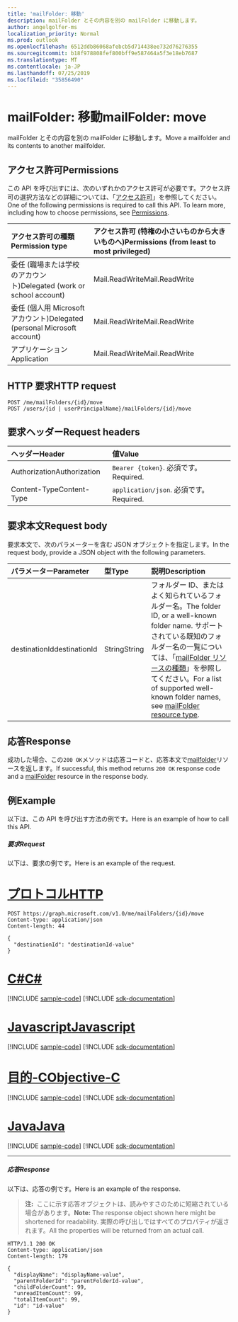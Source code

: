 ```yaml
---
title: 'mailFolder: 移動'
description: mailFolder とその内容を別の mailFolder に移動します。
author: angelgolfer-ms
localization_priority: Normal
ms.prod: outlook
ms.openlocfilehash: 6512ddb86068afebcb5d714438ee732d76276355
ms.sourcegitcommit: b18f978808fef800bff9e587464a5f3e18eb7687
ms.translationtype: MT
ms.contentlocale: ja-JP
ms.lasthandoff: 07/25/2019
ms.locfileid: "35856490"
---
```

# <a name="mailfolder-move"></a><span data-ttu-id="6b822-103">mailFolder: 移動</span><span class="sxs-lookup"><span data-stu-id="6b822-103">mailFolder: move</span></span>

<span data-ttu-id="6b822-104">mailFolder とその内容を別の mailFolder に移動します。</span><span class="sxs-lookup"><span data-stu-id="6b822-104">Move a mailfolder and its contents to another mailfolder.</span></span>

## <a name="permissions"></a><span data-ttu-id="6b822-105">アクセス許可</span><span class="sxs-lookup"><span data-stu-id="6b822-105">Permissions</span></span>

<span data-ttu-id="6b822-p101">この API を呼び出すには、次のいずれかのアクセス許可が必要です。アクセス許可の選択方法などの詳細については、「[アクセス許可](/graph/permissions-reference)」を参照してください。</span><span class="sxs-lookup"><span data-stu-id="6b822-p101">One of the following permissions is required to call this API. To learn more, including how to choose permissions, see [Permissions](/graph/permissions-reference).</span></span>

| <span data-ttu-id="6b822-108">アクセス許可の種類</span><span class="sxs-lookup"><span data-stu-id="6b822-108">Permission type</span></span> | <span data-ttu-id="6b822-109">アクセス許可 (特権の小さいものから大きいものへ)</span><span class="sxs-lookup"><span data-stu-id="6b822-109">Permissions (from least to most privileged)</span></span> |
|:----------------|:--------------------------------------------|
|<span data-ttu-id="6b822-110">委任 (職場または学校のアカウント)</span><span class="sxs-lookup"><span data-stu-id="6b822-110">Delegated (work or school account)</span></span> | <span data-ttu-id="6b822-111">Mail.ReadWrite</span><span class="sxs-lookup"><span data-stu-id="6b822-111">Mail.ReadWrite</span></span>    |
|<span data-ttu-id="6b822-112">委任 (個人用 Microsoft アカウント)</span><span class="sxs-lookup"><span data-stu-id="6b822-112">Delegated (personal Microsoft account)</span></span> | <span data-ttu-id="6b822-113">Mail.ReadWrite</span><span class="sxs-lookup"><span data-stu-id="6b822-113">Mail.ReadWrite</span></span>    |
|<span data-ttu-id="6b822-114">アプリケーション</span><span class="sxs-lookup"><span data-stu-id="6b822-114">Application</span></span> | <span data-ttu-id="6b822-115">Mail.ReadWrite</span><span class="sxs-lookup"><span data-stu-id="6b822-115">Mail.ReadWrite</span></span> |

## <a name="http-request"></a><span data-ttu-id="6b822-116">HTTP 要求</span><span class="sxs-lookup"><span data-stu-id="6b822-116">HTTP request</span></span>

<!-- { "blockType": "ignored" } -->

```http
POST /me/mailFolders/{id}/move
POST /users/{id | userPrincipalName}/mailFolders/{id}/move
```

## <a name="request-headers"></a><span data-ttu-id="6b822-117">要求ヘッダー</span><span class="sxs-lookup"><span data-stu-id="6b822-117">Request headers</span></span>

| <span data-ttu-id="6b822-118">ヘッダー</span><span class="sxs-lookup"><span data-stu-id="6b822-118">Header</span></span> | <span data-ttu-id="6b822-119">値</span><span class="sxs-lookup"><span data-stu-id="6b822-119">Value</span></span> |
|:-------|:------|
| <span data-ttu-id="6b822-120">Authorization</span><span class="sxs-lookup"><span data-stu-id="6b822-120">Authorization</span></span> | <span data-ttu-id="6b822-121">`Bearer {token}`.</span><span class="sxs-lookup"><span data-stu-id="6b822-121"></span></span> <span data-ttu-id="6b822-122">必須です。</span><span class="sxs-lookup"><span data-stu-id="6b822-122">Required.</span></span> |
| <span data-ttu-id="6b822-123">Content-Type</span><span class="sxs-lookup"><span data-stu-id="6b822-123">Content-Type</span></span> | <span data-ttu-id="6b822-124">`application/json`.</span><span class="sxs-lookup"><span data-stu-id="6b822-124"></span></span> <span data-ttu-id="6b822-125">必須です。</span><span class="sxs-lookup"><span data-stu-id="6b822-125">Required.</span></span> |

## <a name="request-body"></a><span data-ttu-id="6b822-126">要求本文</span><span class="sxs-lookup"><span data-stu-id="6b822-126">Request body</span></span>

<span data-ttu-id="6b822-127">要求本文で、次のパラメーターを含む JSON オブジェクトを指定します。</span><span class="sxs-lookup"><span data-stu-id="6b822-127">In the request body, provide a JSON object with the following parameters.</span></span>

| <span data-ttu-id="6b822-128">パラメーター</span><span class="sxs-lookup"><span data-stu-id="6b822-128">Parameter</span></span> | <span data-ttu-id="6b822-129">型</span><span class="sxs-lookup"><span data-stu-id="6b822-129">Type</span></span> | <span data-ttu-id="6b822-130">説明</span><span class="sxs-lookup"><span data-stu-id="6b822-130">Description</span></span> |
|:----------|:-----|:------------|
|<span data-ttu-id="6b822-131">destinationId</span><span class="sxs-lookup"><span data-stu-id="6b822-131">destinationId</span></span>|<span data-ttu-id="6b822-132">String</span><span class="sxs-lookup"><span data-stu-id="6b822-132">String</span></span>|<span data-ttu-id="6b822-133">フォルダー ID、またはよく知られているフォルダー名。</span><span class="sxs-lookup"><span data-stu-id="6b822-133">The folder ID, or a well-known folder name.</span></span> <span data-ttu-id="6b822-134">サポートされている既知のフォルダー名の一覧については、「[mailFolder リソースの種類](../resources/mailfolder.md)」を参照してください。</span><span class="sxs-lookup"><span data-stu-id="6b822-134">For a list of supported well-known folder names, see [mailFolder resource type](../resources/mailfolder.md).</span></span>|

## <a name="response"></a><span data-ttu-id="6b822-135">応答</span><span class="sxs-lookup"><span data-stu-id="6b822-135">Response</span></span>

<span data-ttu-id="6b822-136">成功した場合、この`200 OK`メソッドは応答コードと、応答本文で[mailfolder](../resources/mailfolder.md)リソースを返します。</span><span class="sxs-lookup"><span data-stu-id="6b822-136">If successful, this method returns `200 OK` response code and a [mailFolder](../resources/mailfolder.md) resource in the response body.</span></span>

## <a name="example"></a><span data-ttu-id="6b822-137">例</span><span class="sxs-lookup"><span data-stu-id="6b822-137">Example</span></span>

<span data-ttu-id="6b822-138">以下は、この API を呼び出す方法の例です。</span><span class="sxs-lookup"><span data-stu-id="6b822-138">Here is an example of how to call this API.</span></span>

##### <a name="request"></a><span data-ttu-id="6b822-139">要求</span><span class="sxs-lookup"><span data-stu-id="6b822-139">Request</span></span>

<span data-ttu-id="6b822-140">以下は、要求の例です。</span><span class="sxs-lookup"><span data-stu-id="6b822-140">Here is an example of the request.</span></span>

# <a name="httptabhttp"></a>[<span data-ttu-id="6b822-141">プロトコル</span><span class="sxs-lookup"><span data-stu-id="6b822-141">HTTP</span></span>](#tab/http)
<!-- {
  "blockType": "request",
  "name": "mailfolder_move"
}-->

```http
POST https://graph.microsoft.com/v1.0/me/mailFolders/{id}/move
Content-type: application/json
Content-length: 44

{
  "destinationId": "destinationId-value"
}
```
# <a name="ctabcsharp"></a>[<span data-ttu-id="6b822-142">C#</span><span class="sxs-lookup"><span data-stu-id="6b822-142">C#</span></span>](#tab/csharp)
[!INCLUDE [sample-code](../includes/snippets/csharp/mailfolder-move-csharp-snippets.md)]
[!INCLUDE [sdk-documentation](../includes/snippets/snippets-sdk-documentation-link.md)]

# <a name="javascripttabjavascript"></a>[<span data-ttu-id="6b822-143">Javascript</span><span class="sxs-lookup"><span data-stu-id="6b822-143">Javascript</span></span>](#tab/javascript)
[!INCLUDE [sample-code](../includes/snippets/javascript/mailfolder-move-javascript-snippets.md)]
[!INCLUDE [sdk-documentation](../includes/snippets/snippets-sdk-documentation-link.md)]

# <a name="objective-ctabobjc"></a>[<span data-ttu-id="6b822-144">目的-C</span><span class="sxs-lookup"><span data-stu-id="6b822-144">Objective-C</span></span>](#tab/objc)
[!INCLUDE [sample-code](../includes/snippets/objc/mailfolder-move-objc-snippets.md)]
[!INCLUDE [sdk-documentation](../includes/snippets/snippets-sdk-documentation-link.md)]

# <a name="javatabjava"></a>[<span data-ttu-id="6b822-145">Java</span><span class="sxs-lookup"><span data-stu-id="6b822-145">Java</span></span>](#tab/java)
[!INCLUDE [sample-code](../includes/snippets/java/mailfolder-move-java-snippets.md)]
[!INCLUDE [sdk-documentation](../includes/snippets/snippets-sdk-documentation-link.md)]

---


##### <a name="response"></a><span data-ttu-id="6b822-146">応答</span><span class="sxs-lookup"><span data-stu-id="6b822-146">Response</span></span>

<span data-ttu-id="6b822-147">以下は、応答の例です。</span><span class="sxs-lookup"><span data-stu-id="6b822-147">Here is an example of the response.</span></span>

> <span data-ttu-id="6b822-148">**注:**  ここに示す応答オブジェクトは、読みやすさのために短縮されている場合があります。</span><span class="sxs-lookup"><span data-stu-id="6b822-148">**Note:** The response object shown here might be shortened for readability.</span></span> <span data-ttu-id="6b822-149">実際の呼び出しではすべてのプロパティが返されます。</span><span class="sxs-lookup"><span data-stu-id="6b822-149">All the properties will be returned from an actual call.</span></span>
<!-- {
  "blockType": "response",
  "truncated": true,
  "@odata.type": "microsoft.graph.mailFolder"
} -->

```http
HTTP/1.1 200 OK
Content-type: application/json
Content-length: 179

{
  "displayName": "displayName-value",
  "parentFolderId": "parentFolderId-value",
  "childFolderCount": 99,
  "unreadItemCount": 99,
  "totalItemCount": 99,
  "id": "id-value"
}
```

<!-- uuid: 8fcb5dbc-d5aa-4681-8e31-b001d5168d79
2015-10-25 14:57:30 UTC -->
<!-- {
  "type": "#page.annotation",
  "description": "mailFolder: move",
  "keywords": "",
  "section": "documentation",
  "tocPath": "",
  "suppressions": [
  ]
}-->
